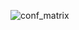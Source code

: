 ![conf_matrix](https://user-images.githubusercontent.com/33488378/55939580-16831b80-5c79-11e9-8c4d-9a5450d28852.png)
